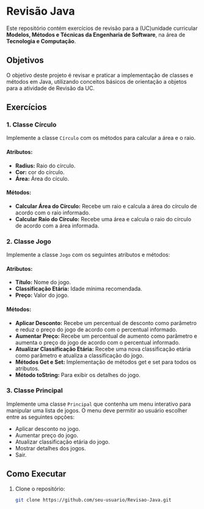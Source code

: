 # Revisão Java

Este repositório contém exercícios de revisão para a (UC)unidade curricular **Modelos, Métodos e Técnicas da Engenharia de Software**, na área de **Tecnologia e Computação**.

## Objetivos

O objetivo deste projeto é revisar e praticar a implementação de classes e métodos em Java, utilizando conceitos básicos de orientação a objetos para a atividade de Revisão da UC.

## Exercícios

### 1. Classe Círculo

Implemente a classe `Círculo` com os métodos para calcular a área e o raio. 

#### Atributos:
- **Radius:** Raio do círculo.
- **Cor:** cor do círculo.
- **Área:** Área do cículo.

#### Métodos:
- **Calcular Área do Círculo:** Recebe um raio e calcula a área do círculo de acordo com o raio informado.
- **Calcular Raio do Círculo:** Recebe uma área e calcula o raio do círculo de acordo com a área informada.

### 2. Classe Jogo

Implemente a classe `Jogo` com os seguintes atributos e métodos:

#### Atributos:
- **Título:** Nome do jogo.
- **Classificação Etária:** Idade mínima recomendada.
- **Preço:** Valor do jogo.

#### Métodos:
- **Aplicar Desconto:** Recebe um percentual de desconto como parâmetro e reduz o preço do jogo de acordo com o percentual informado.
- **Aumentar Preço:** Recebe um percentual de aumento como parâmetro e aumenta o preço do jogo de acordo com o percentual informado.
- **Atualizar Classificação Etária:** Recebe uma nova classificação etária como parâmetro e atualiza a classificação do jogo.
- **Métodos Get e Set:** Implementação de métodos get e set para todos os atributos.
- **Método toString:** Para exibir os detalhes do jogo.

### 3. Classe Principal

Implemente uma classe `Principal` que contenha um menu interativo para manipular uma lista de jogos. O menu deve permitir ao usuário escolher entre as seguintes opções:

- Aplicar desconto no jogo.
- Aumentar preço do jogo.
- Atualizar classificação etária do jogo.
- Mostrar detalhes dos jogos.
- Sair.

## Como Executar

1. Clone o repositório:
   ```bash
   git clone https://github.com/seu-usuario/Revisao-Java.git
